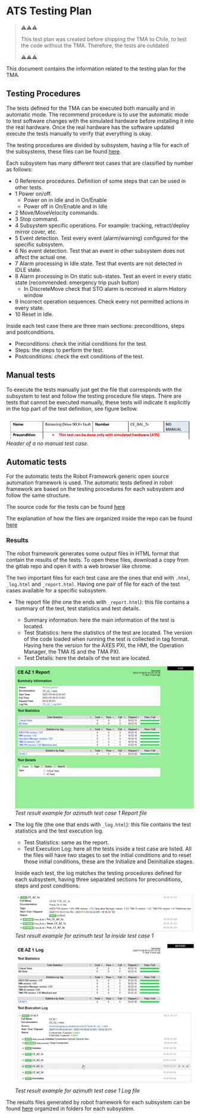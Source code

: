 # ATS Testing Plan

> ⚠⚠⚠
>
> This test plan was created before shipping the TMA to Chile, to test the code without the TMA. Therefore, the tests
> are outdated
>
> ⚠⚠⚠

This document contains the information related to the testing plan for the TMA.

## Testing Procedures

The tests defined for the TMA can be executed both manually and in automatic mode. The recommend procedure is to use the
automatic mode to test software changes with the simulated hardware before installing it into the real hardware. Once
the real hardware has the software updated execute the tests manually to verify that everything is okay.

The testing procedures are divided by subsystem, having a file for each of the subsystems, these files can be found
[here](https://github.com/lsst-ts/ts_tma_test_testing-procedures).

Each subsystem has many different test cases that are classified by number as follows:

- 0 Reference procedures. Definition of some steps that can be used in other tests.
- 1 Power on/off.
  - Power on in Idle and in On/Enable
  - Power off in On/Enable and in Idle
- 2 Move/MoveVelocity commands.
- 3 Stop command.
- 4 Subsystem specific operations. For example: tracking, retract/deploy mirror cover, etc.
- 5 Event detection. Test every event (alarm/warning) configured for the specific subsystem.
- 6 No event detection. Test that an event in other subsystem does not affect the actual one.
- 7 Alarm processing in Idle state. Test that events are not detected in IDLE state.
- 8 Alarm processing in On static sub-states. Test an event in every static state (recommended: emergency trip push
  button)
  - In DiscreteMove check that STO alarm is received in alarm History window
- 9 Incorrect operation sequences. Check every not permitted actions in every state.
- 10 Reset in Idle.

Inside each test case there are three main sections: preconditions, steps and postconditions.

- Preconditions: check the initial conditions for the test.
- Steps: the steps to perform the test.
- Postconditions: check the exit conditions of the test.

## Manual tests

To execute the tests manually just get the file that corresponds with the subsystem to test and follow the testing
procedure file steps. There are tests that cannot be executed manually, these tests will indicate it explicitly in the
top part of the test definition, see figure bellow.

![Header of a no manual test case](./media/NoManualTestCaseHeader.png)
*Header of a no manual test case.*

## Automatic tests

For the automatic tests the Robot Framework generic open source automation framework is used. The automatic tests
defined in robot framework are based on the testing procedures for each subsystem and follow the same structure.

The source code for the tests can be found [here](https://github.com/lsst-ts/ts_tma_test_automatic-test-code)

The explanation of how the files are organized inside the repo can be found
[here](https://github.com/lsst-ts/ts_tma_test_automatic-test-code/blob/develop/docs/FilesArchitecture.md)

### Results

The robot framework generates some output files in HTML format that contain the results of the tests. To open these
files, download a copy from the gitlab repo and open it with a web browser like chrome.

The two important files for each test case are the ones that end with `.html`, `_log.html` and `_report.html`.
Having one pair of file for each of the test cases available for a specific subsystem.

- The report file (the one the ends with `_report.html`): this file contains a summary of the test, test statistics
  and test details.
  - Summary information: here the main information of the test is located.
  - Test Statistics: here the statistics of the test are located. The version of the code loaded when running the
    test is collected in tag format. Having here the version for the AXES PXI, the HMI, the Operation Manager, the
    TMA IS and the TMA PXI.
  - Test Details: here the details of the test are located.

  ![Test result example for azimuth test case 1 Report file](./media/TestResultExampleForAZ.png)
  *Test result example for azimuth test case 1 Report file*

- The log file (the one that ends with `_log.html`): this file contains the test statistics and the test execution log.
  - Test Statistics: same as the report.
  - Test Execution Log: here all the tests inside a test case are listed. All the files will have two stages to set
    the initial conditions and to reset those initial conditions, these are the Initialize and Deinitialize stages.

  Inside each test, the log matches the testing procedures defined for each subsystem, having three separated sections
  for preconditions, steps and post conditions.

  ![Test result example for azimuth test 1a inside test case 1](./media/TestResultExampleForAZ_1a.png)
  *Test result example for azimuth test 1a inside test case 1*

  ![Test result example for azimuth test case 1 Log file](./media/TestResultExampleForAZ_1log.png)
  *Test result example for azimuth test case 1 Log file*

The results files generated by robot framework for each subsystem can be found
[here](https://gitlab.tekniker.es/aut/projects/3151-LSST/test/ats_results) organized in folders for each subsystem.

